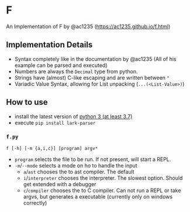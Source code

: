 # F
An Implementation of F by @ac1235 (https://ac1235.github.io/f.html)

## Implementation Details

* Syntax completely like in the documentation by @ac1235 (All of his example can be parsed and executed)
* Numbers are always the `Decimal` type from python.
* Strings have (almost) C-like escaping and are written between `"`
* Variadic Value Syntax, allowing for List unpacking (`...(<List-Value>)`)

## How to use

* install the latest version of [python 3 (at least 3.7)](https://www.python.org/downloads/)
* execute `pip install lark-parser`

### `f.py`
 
 `f [-h] [-m {a,i,c}] [program] argv*`
 
 * `program` selects the file to be run. If not present, will start a REPL.
 * `-m`/`--mode` selects a mode on ho to handle the input
   * `a`/`ast` chooses the to ast compiler. The default
   * `i`/`interpreter` chooses the interpreter. The slowest option. Should get extended with a debugger
   * `c`/`compiler` chooses the to C compiler. Can not run a REPL or take argvs, but generates a executable (currently only on windows correctly)
